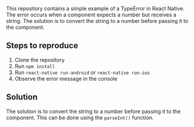 This repository contains a simple example of a TypeError in React Native. The error occurs when a component expects a number but receives a string. The solution is to convert the string to a number before passing it to the component. 

## Steps to reproduce

1. Clone the repository
2. Run `npm install`
3. Run `react-native run-android` or `react-native run-ios`
4. Observe the error message in the console

## Solution

The solution is to convert the string to a number before passing it to the component. This can be done using the `parseInt()` function.